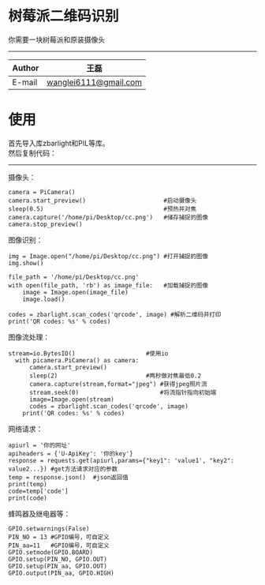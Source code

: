 树莓派二维码识别
===========================
你需要一块树莓派和原装摄像头
****
|Author|王磊|
|---|---
|E-mail|wanglei6111@gmail.com


使用
===============================
首先导入库zbarlight和PIL等库。<br>
然后复制代码：
***
摄像头：
```
camera = PiCamera()
camera.start_preview()                      #启动摄像头
sleep(0.5)                                  #预热并对焦
camera.capture('/home/pi/Desktop/cc.png')   #储存捕捉的图像
camera.stop_preview()
```
图像识别：
```
img = Image.open("/home/pi/Desktop/cc.png") #打开捕捉的图像
img.show()                                 

file_path = '/home/pi/Desktop/cc.png'
with open(file_path, 'rb') as image_file:   #加载捕捉的图像
    image = Image.open(image_file)
    image.load()

codes = zbarlight.scan_codes('qrcode', image) #解析二维码并打印
print('QR codes: %s' % codes)
```
图像流处理：
```
stream=io.BytesIO()                    #使用io
  with picamera.PiCamera() as camera:
      camera.start_preview()
      sleep(2)                         #两秒做对焦最低0.2
      camera.capture(stream,format="jpeg") #获得jpeg照片流
      stream.seek(0)                       #将流指针指向初始端           
      image=Image.open(stream)             
      codes = zbarlight.scan_codes('qrcode', image)
    print('QR codes: %s' % codes)
```
网络请求：
```
apiurl = '你的网址'
apiheaders = {'U-ApiKey': '你的key'}
response = requests.get(apiurl,params={"key1": 'value1', "key2": value2...}) #get方法请求对应的参数  
temp = response.json()  #json返回值  
print(temp)
code=temp['code']
print(code)
```
蜂鸣器及继电器等：
```
GPIO.setwarnings(False)  
PIN_NO = 13 #GPIO编号，可自定义  
PIN_aa=11   #GPIO编号，可自定义
GPIO.setmode(GPIO.BOARD)  
GPIO.setup(PIN_NO, GPIO.OUT)  
GPIO.setup(PIN_aa, GPIO.OUT)
GPIO.output(PIN_aa, GPIO.HIGH)
```

